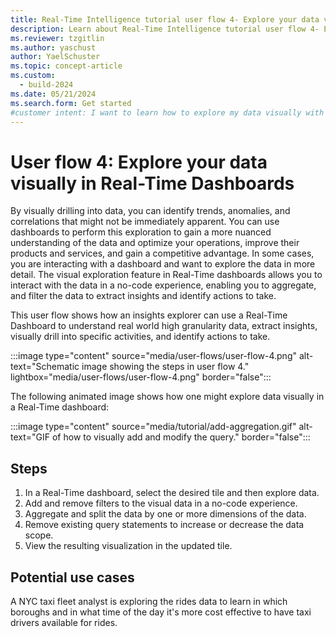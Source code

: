 ```yaml
---
title: Real-Time Intelligence tutorial user flow 4- Explore your data visually with Real-Time Dashboards
description: Learn about Real-Time Intelligence tutorial user flow 4- Explore your data visually in Real-Time Dashboards in Microsoft Fabric.
ms.reviewer: tzgitlin
ms.author: yaschust
author: YaelSchuster
ms.topic: concept-article
ms.custom:
  - build-2024
ms.date: 05/21/2024
ms.search.form: Get started
#customer intent: I want to learn how to explore my data visually with Real-Time Dashboards in Real-Time Intelligence.
---
```

# User flow 4: Explore your data visually in Real-Time Dashboards

By visually drilling into data, you can identify trends, anomalies, and correlations that might not be immediately apparent. You can use dashboards to perform this exploration to gain a more nuanced understanding of the data and optimize your operations, improve their products and services, and gain a competitive advantage. In some cases, you are interacting with a dashboard and want to explore the data in more detail. The visual exploration feature in Real-Time dashboards allows you to interact with the data in a no-code experience, enabling you to aggregate, and filter the data to extract insights and identify actions to take.

This user flow shows how an insights explorer can use a Real-Time Dashboard to understand real world high granularity data, extract insights, visually drill into specific activities, and identify actions to take.

:::image type="content" source="media/user-flows/user-flow-4.png" alt-text="Schematic image showing the steps in user flow 4." lightbox="media/user-flows/user-flow-4.png" border="false":::

The following animated image shows how one might explore data visually in a Real-Time dashboard:

:::image type="content" source="media/tutorial/add-aggregation.gif" alt-text="GIF of how to visually add and modify the query." border="false":::

## Steps

1. In a Real-Time dashboard, select the desired tile and then explore data.
1. Add and remove filters to the visual data in a no-code experience.
1. Aggregate and split the data by one or more dimensions of the data.
1. Remove existing query statements to increase or decrease the data scope.
1. View the resulting visualization in the updated tile.

## Potential use cases

A NYC taxi fleet analyst is exploring the rides data to learn in which boroughs and in what time of the day it's more cost effective to have taxi drivers available for rides.

